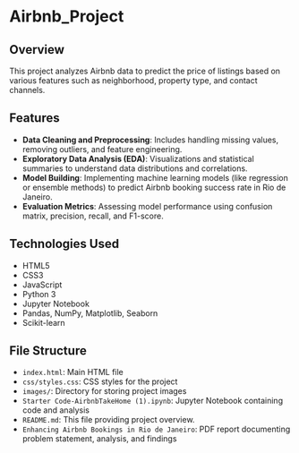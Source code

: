 # Airbnb_Project

## Overview
This project analyzes Airbnb data to predict the price of listings based on various features such as neighborhood, property type, and contact channels.

## Features
- **Data Cleaning and Preprocessing**: Includes handling missing values, removing outliers, and feature engineering.
- **Exploratory Data Analysis (EDA)**: Visualizations and statistical summaries to understand data distributions and correlations.
- **Model Building**: Implementing machine learning models (like regression or ensemble methods) to predict Airbnb booking success rate in Rio de Janeiro. 
- **Evaluation Metrics**: Assessing model performance using confusion matrix, precision, recall, and F1-score.

## Technologies Used
- HTML5
- CSS3
- JavaScript
- Python 3
- Jupyter Notebook
- Pandas, NumPy, Matplotlib, Seaborn
- Scikit-learn

## File Structure
- `index.html`: Main HTML file
- `css/styles.css`: CSS styles for the project
- `images/`: Directory for storing project images
- `Starter Code-AirbnbTakeHome (1).ipynb`: Jupyter Notebook containing code and analysis
- `README.md`: This file providing project overview.
- `Enhancing Airbnb Bookings in Rio de Janeiro`: PDF report documenting problem statement, analysis, and findings
